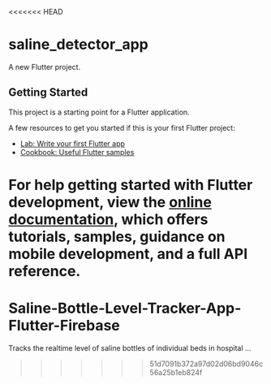 <<<<<<< HEAD
# saline_detector_app

A new Flutter project.

## Getting Started

This project is a starting point for a Flutter application.

A few resources to get you started if this is your first Flutter project:

- [Lab: Write your first Flutter app](https://docs.flutter.dev/get-started/codelab)
- [Cookbook: Useful Flutter samples](https://docs.flutter.dev/cookbook)

For help getting started with Flutter development, view the
[online documentation](https://docs.flutter.dev/), which offers tutorials,
samples, guidance on mobile development, and a full API reference.
=======
# Saline-Bottle-Level-Tracker-App-Flutter-Firebase
Tracks the realtime level of saline bottles of individual beds in hospital ...
>>>>>>> 51d7091b372a97d02d06bd9046c56a25b1eb824f
